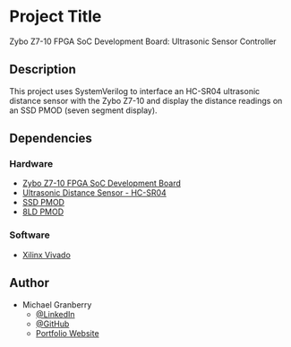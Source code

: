 # Project Title

Zybo Z7-10 FPGA SoC Development Board:  Ultrasonic Sensor Controller

## Description

This project uses SystemVerilog to interface an HC-SR04 ultrasonic distance sensor with the Zybo Z7-10 and display the distance readings on an SSD PMOD (seven segment display).

## Dependencies

### Hardware

* [Zybo Z7-10 FPGA SoC Development Board](https://digilent.com/shop/zybo-z7-zynq-7000-arm-fpga-soc-development-board/?gad_source=1&gclid=Cj0KCQiAkeSsBhDUARIsAK3tiedDBNo96Tg5VWCeuEqzXgPKJSFg8GQ0qwLCV-v5TlTKltLerrQGLDkaAjBgEALw_wcB)
* [Ultrasonic Distance Sensor - HC-SR04](https://www.sparkfun.com/products/15569)
* [SSD PMOD](https://digilent.com/shop/pmod-ssd-seven-segment-display/)
* [8LD PMOD](https://digilent.com/shop/pmod-8ld-eight-high-brightness-leds/)

### Software

* [Xilinx Vivado](https://www.xilinx.com/products/design-tools/vivado.html)

## Author

* Michael Granberry
    * [@LinkedIn](https://www.linkedin.com/in/michaelgranberryii/)
    * [@GitHub](https://github.com/michaelgranberryii)
    * [Portfolio Website](https://www.michaelgranberryii.com/)

